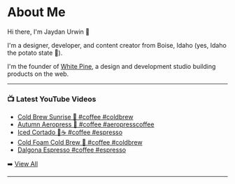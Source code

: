 # About Me

Hi there, I'm Jaydan Urwin 👋

I'm a designer, developer, and content creator from Boise, Idaho (yes, Idaho the potato state 🥔).

I'm the founder of [White Pine](https://whitepine.studio), a design and development studio building products on the web.

--- 

### 📺 Latest YouTube Videos 
<!-- YOUTUBE:START -->
- [Cold Brew Sunrise 🌄 #coffee #coldbrew](https://www.youtube.com/watch?v=xO14OMLQbGo)
- [Autumn Aeropress 🍁 #coffee #aeropresscoffee](https://www.youtube.com/watch?v=mlguIPJBirk)
- [Iced Cortado 🧊☕ #coffee #espresso](https://www.youtube.com/watch?v=CDozMYK5I7w)
- [Cold Foam Cold Brew 🥶 #coffee #coldbrew](https://www.youtube.com/watch?v=ki_nLdQ34QU)
- [Dalgona Espresso #coffee #espresso](https://www.youtube.com/watch?v=6p-t1YelHzg)
<!-- YOUTUBE:END --> 

➡️ [View All](https://youtube.com/@LittleSticks) 

---

<!--
**jaydanurwin/jaydanurwin** is a ✨ _special_ ✨ repository because its `README.md` (this file) appears on your GitHub profile.

Here are some ideas to get you started:

- 🔭 I’m currently working on ...
- 🌱 I’m currently learning ...
- 👯 I’m looking to collaborate on ...
- 🤔 I’m looking for help with ...
- 💬 Ask me about ...
- 📫 How to reach me: ...
- 😄 Pronouns: ...
- ⚡ Fun fact: ...
-->
